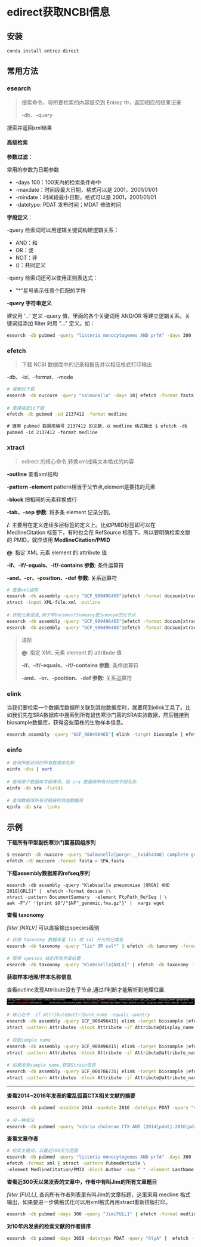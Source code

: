 # edirect获取NCBI信息

## 安装

```bash
conda install entrez-direct
```

## 常用方法

### esearch

> 搜索命令，将所要检索的内容提交到 Entrez 中，返回相应的结果记录
>
> -db、-query

搜索并返回xml结果

#### 高级检索

**参数过滤**：

常用的参数为日期参数

*   -days 100：100天内的检索条件命中
*   -maxdate：时间段最大日期，格式可以是 2001，2001/01/01
*   -mindate：时间段最小日期，格式可以是 2001，2001/01/01
*   -datetype: PDAT 发布时间；MDAT 修改时间

**字段定义**：

-query 检索词可以用逻辑关键词构建逻辑关系：

*   AND：和
*   OR：或
*   NOT：非
*   ()：共同定义

-query 检索词还可以使用正则表达式：

*   "*"星号表示任意个匹配的字符

**-query 字符串定义**

建议用 '...' 定义 -query 值，里面的各个关键词用 AND/OR 等建立逻辑关系。关键词组添加 filter 时用 "..." 定义。如：

```bash
esearch -db pubmed -query "listeria monocytogenes AND prfA" -days 300
```

### efetch

> 下载 NCBI 数据库中的记录和报告并以相应格式打印输出

-db、-id、-format、-mode

```bash
# 搜索后下载
esearch -db nuccore -query "salmonella" -days 10| efetch -format fasta >test.fasta

# 直接指定id下载
efetch -db pubmed -id 2137412 -format medline
```

`# 搜索 pubmed 数据库编号 2137412 的文献，以 medline 格式输出
$ efetch -db pubmed -id 2137412 -format medline` 

### xtract

>  edirect 的核心命令,转换xml成纯文本格式的内容

**-outline**  查看xml结构

**-pattern -element**  pattern相当于父节点,element是要找的元素

**-block** 把相同的元素转换成行

**-tab、-sep 参数**: 将多条 element 记录分割。

**/**: 主要用在定义连续多层标签的定义上。比如PMID标签即可以在 MedlineCitation 标签下，有时也会在 RefSource 标签下。所以要明确检索文献的 PMID，就应该用 **MedlineCitation/PMID**

**@**: 指定 XML 元素 element 的 attribute 值

**-if、-if/-equals、-if/-contains 参数**: 条件运算符

**-and、-or、-position、-def 参数**: 关系运算符

```bash
# 查看xml结构
esearch -db assembly -query "GCF_900496465"|efetch -format docsum|xtract -outline
xtract -input XML-file.xml -outline

# 获取元素信息,例子中DocumentSummary是Synonym的父节点
esearch -db assembly -query "GCF_900496465"|efetch -format docsum|xtract -pattern DocumentSummary -element Genbank
esearch -db assembly -query "GCF_900496465"|efetch -format docsum|xtract -pattern Synonym -element Genbank

```

> 进阶
>
> **@**: 指定 XML 元素 element 的 attribute 值
>
> **-if、-if/-equals、-if/-contains 参数**: 条件运算符
>
> **-and、-or、-position、-def 参数**: 关系运算符

### elink

当我们要检索一个数据库数据所关联到其他数据库时，就要用到elink工具了。比如我们先在SRA数据库中搜索到所有鼠伤寒沙门菌的SRA实验数据，然后链接到biosample数据库，获得这些菌株的生物样本信息。

```bash
esearch assembly -query "GCF_900496465"| elink -target biosample | efetch -format docsum > result.xml
```

### einfo

```bash
# 查询所能访问的所有数据库名称
einfo -dbs | sort

# 查询某个数据库字段情况，如 sra 数据库所有对应的字段名称
einfo -db sra -fields

# 查询数据库所有可链接的其他数据库
einfo -db sra -links
```

## 示例

**下载所有甲型副伤寒沙门菌基因组序列**

```bash
$ esearch -db nuccore -query "Salmonella[porgn:__txid54388] complete genome" | \
efetch -db nuccore -format fasta > SPA.fasta
```

**下载assembly数据库的refseq序列**

```
esearch -db assembly -query "Klebsiella pneumoniae [ORGN] AND 2010[GRLS]" |  efetch -format docsum |\
xtract -pattern DocumentSummary  -element FtpPath_RefSeq | \
awk -F"/" '{print $0"/"$NF"_genomic.fna.gz"}' |  xargs wget
```

**查看 taxonomy**

*filter [NXLV]* 可以直接输出species级别

```bash
# 获得 taxonomy 数据库里 lis 或 sal 开头的分类名
esearch -db taxonomy -query "lis* OR sal*" | efetch -db taxonomy -format txt

# 获得 species 级的所有克雷伯菌
esearch -db taxonomy -query "Klebsiella[NXLV]" | efetch -db taxonomy -format txt
```

**获取样本地理/样本名称信息**

查看outline发现Attribute没有子节点,通过if判断才能解析到地理位置.

![image-20200710092758201](../../picture/image-20200710092758201.png)

```bash
# 核心在于 -if Attribute@attribute_name -equals country
esearch -db assembly -query GCF_900496415| elink -target biosample |efetch -format docsum |\
xtract -pattern Attributes -block Attribute -if Attribute@display_name -equals "geographic location" -element Attribute

# 获取sample name
esearch -db assembly -query GCF_900496415| elink -target biosample |efetch -format docsum |\
xtract -pattern Attributes -block Attribute -if Attribute@attribute_name -equals "Sample Name" -element Attribute

# 如果没有sample name,获取Strain信息
esearch -db assembly -query GCF_000786735| elink -target biosample |efetch -format docsum |\
xtract -pattern Attributes -block Attribute -if Attribute@attribute_name -equals "Strain" -element Attribute
```

---

**查看2014~2016年发表的霍乱弧菌CTX相关文献的摘要**

```bash
esearch -db pubmed -mindate 2014 -maxdate 2016 -datetype PDAT -query "vibrio cholerae CTX" | efetch -format abstract > abstract.txt

# 另一种写法
esearch -db pubmed -query "vibrio cholerae CTX AND (2014[pdat]:2016[pdat])" | efetch -format abstract > abstract.txt
```

**查看文章作者**

```bash
# 检索关键词，以最近300天为范围
esearch -db pubmed -query "listeria monocytogenes AND prfA" -days 300 | \
efetch -format xml | xtract -pattern PubmedArticle \
-element MedlineCitation/PMID -block Author -sep " " -element LastName,Initials
```

**查看近300天以来发表的文章中，作者中有叫Jim的所有文章题目**

*filter [FULL]*, 查询所有作者列表里有叫Jim的文章标题，这里采用 medline 格式输出，如果要进一步做格式化可以用xml格式再用xtract重新排版打印。

```bash
esearch -db pubmed -days 300 -query "Jim[FULL]" | efetch -format medline |  grep TI | awk -F'- ' '{print $2}'
```

**对10年内发表的检索文献的作者排序**

```bash
esearch -db pubmed -days 3650 -datetype PDAT -query "hlyA" |  efetch -format xml |  xtract -pattern Author -element LastName | sort-uniq-count-rank
```

